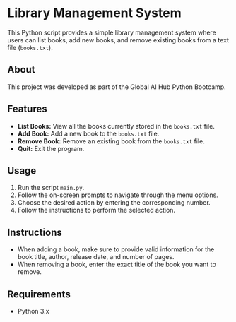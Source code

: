 # Library Management System

This Python script provides a simple library management system where users can list books, add new books, and remove existing books from a text file (`books.txt`).

## About

This project was developed as part of the Global AI Hub Python Bootcamp.

## Features

- **List Books:** View all the books currently stored in the `books.txt` file.
- **Add Book:** Add a new book to the `books.txt` file.
- **Remove Book:** Remove an existing book from the `books.txt` file.
- **Quit:** Exit the program.

## Usage

1. Run the script `main.py`.
2. Follow the on-screen prompts to navigate through the menu options.
3. Choose the desired action by entering the corresponding number.
4. Follow the instructions to perform the selected action.

## Instructions

- When adding a book, make sure to provide valid information for the book title, author, release date, and number of pages.
- When removing a book, enter the exact title of the book you want to remove.

## Requirements

- Python 3.x


